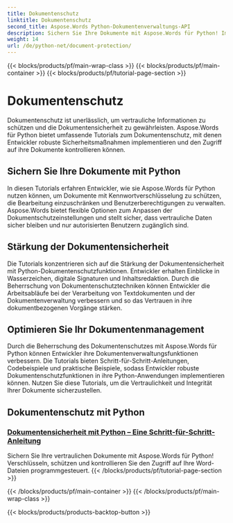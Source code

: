 ```yaml
---
title: Dokumentenschutz
linktitle: Dokumentenschutz
second_title: Aspose.Words Python-Dokumentenverwaltungs-API
description: Sichern Sie Ihre Dokumente mit Aspose.Words für Python! Implementieren Sie Kennwortverschlüsselung, Benutzerberechtigungen und digitale Signaturen für einen robusten Dokumentenschutz.
weight: 14
url: /de/python-net/document-protection/
---
```


{{< blocks/products/pf/main-wrap-class >}}
{{< blocks/products/pf/main-container >}}
{{< blocks/products/pf/tutorial-page-section >}}

# Dokumentenschutz

Dokumentenschutz ist unerlässlich, um vertrauliche Informationen zu schützen und die Dokumentensicherheit zu gewährleisten. Aspose.Words für Python bietet umfassende Tutorials zum Dokumentenschutz, mit denen Entwickler robuste Sicherheitsmaßnahmen implementieren und den Zugriff auf ihre Dokumente kontrollieren können.

## Sichern Sie Ihre Dokumente mit Python

In diesen Tutorials erfahren Entwickler, wie sie Aspose.Words für Python nutzen können, um Dokumente mit Kennwortverschlüsselung zu schützen, die Bearbeitung einzuschränken und Benutzerberechtigungen zu verwalten. Aspose.Words bietet flexible Optionen zum Anpassen der Dokumentschutzeinstellungen und stellt sicher, dass vertrauliche Daten sicher bleiben und nur autorisierten Benutzern zugänglich sind.

## Stärkung der Dokumentensicherheit

Die Tutorials konzentrieren sich auf die Stärkung der Dokumentensicherheit mit Python-Dokumentenschutzfunktionen. Entwickler erhalten Einblicke in Wasserzeichen, digitale Signaturen und Inhaltsredaktion. Durch die Beherrschung von Dokumentenschutztechniken können Entwickler die Arbeitsabläufe bei der Verarbeitung von Textdokumenten und der Dokumentenverwaltung verbessern und so das Vertrauen in ihre dokumentbezogenen Vorgänge stärken.

## Optimieren Sie Ihr Dokumentenmanagement

Durch die Beherrschung des Dokumentenschutzes mit Aspose.Words für Python können Entwickler ihre Dokumentenverwaltungsfunktionen verbessern. Die Tutorials bieten Schritt-für-Schritt-Anleitungen, Codebeispiele und praktische Beispiele, sodass Entwickler robuste Dokumentenschutzfunktionen in ihre Python-Anwendungen implementieren können. Nutzen Sie diese Tutorials, um die Vertraulichkeit und Integrität Ihrer Dokumente sicherzustellen.

## Dokumentenschutz mit Python
### [Dokumentensicherheit mit Python – Eine Schritt-für-Schritt-Anleitung](./document-security-python/)
Sichern Sie Ihre vertraulichen Dokumente mit Aspose.Words für Python! Verschlüsseln, schützen und kontrollieren Sie den Zugriff auf Ihre Word-Dateien programmgesteuert.
{{< /blocks/products/pf/tutorial-page-section >}}

{{< /blocks/products/pf/main-container >}}
{{< /blocks/products/pf/main-wrap-class >}}

{{< blocks/products/products-backtop-button >}}
